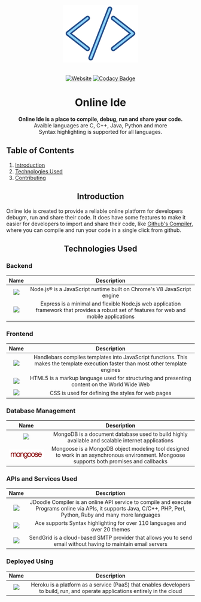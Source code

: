 <div align="center">
  <a href="https://github.com/himanshu010/onlineide">
    <img width="200" height="auto" src="./public/assets/images/logo-main.gif">
  </a>
  <br>
  <br>

[![Website][website-badge]](http://idenv.herokuapp.com)
[![Codacy Badge][codacy-badge]][codacy]

  <h1 style>Online Ide</h1>
  <p>
    <strong>Online Ide is a place to compile, debug, run and share your code.</strong><br>
    Avaible languages are C, C++, Java, Python and more<br>
    Syntax highlighting is supported for all languages.
  </p>
</div>

## Table of Contents

1. [Introduction](#introduction)
2. [Technologies Used](#technologies-used)
3. [Contributing](#contributing)

<h2 align="center">Introduction</h2>

Online Ide is created to provide a reliable online platform for developers debugm, run and share their code. It does have some features to make it easier for developers to import and share their code, like [Github's Compiler][githubs-compiler], where you can compile and run your code in a single click from github.

<h2 align="center">Technologies Used</h2>

### Backend

|                                                        Name                                                        |                                                                Description                                                                 |
| :----------------------------------------------------------------------------------------------------------------: | :----------------------------------------------------------------------------------------------------------------------------------------: |
|   <a href="https://nodejs.org/en/"><img width="200" src="https://cdn.worldvectorlogo.com/logos/nodejs.svg"></a>    |                                  Node.js® is a JavaScript runtime built on Chrome's V8 JavaScript engine                                   |
| <a href="https://expressjs.com/"><img width="200" src="https://cdn.worldvectorlogo.com/logos/express-109.svg"></a> | Express is a minimal and flexible Node.js web application framework that provides a robust set of features for web and mobile applications |

### Frontend

|                                                        Name                                                         |                                                            Description                                                             |
| :-----------------------------------------------------------------------------------------------------------------: | :--------------------------------------------------------------------------------------------------------------------------------: |
| <a href="https://handlebarsjs.com/"><img width="55" src="https://cdn.worldvectorlogo.com/logos/handlebars.svg"></a> | Handlebars compiles templates into JavaScript functions. This makes the template execution faster than most other template engines |
|                       <img width="55" src="https://cdn.worldvectorlogo.com/logos/html-1.svg">                       |                    HTML5 is a markup language used for structuring and presenting content on the World Wide Web                    |
|                       <img width="55" src="https://cdn.worldvectorlogo.com/logos/css-3.svg">                        |                                         CSS is used for defining the styles for web pages                                          |

### Database Management

|                                                          Name                                                           |                                                                Description                                                                |
| :---------------------------------------------------------------------------------------------------------------------: | :---------------------------------------------------------------------------------------------------------------------------------------: |
| <a href="https://www.mongodb.com/"><img width="200" src="https://cdn.worldvectorlogo.com/logos/mongodb-icon-1.svg"></a> |                     MongoDB is a document database used to build highly available and scalable internet applications                      |
|         <a href="https://mongoosejs.com/"><img width="200" src="./public/assets/images/mongoose-logo.png"></a>          | Mongoose is a MongoDB object modeling tool designed to work in an asynchronous environment. Mongoose supports both promises and callbacks |

### APIs and Services Used

|                                                            Name                                                            |                                                                             Description                                                                             |
| :------------------------------------------------------------------------------------------------------------------------: | :-----------------------------------------------------------------------------------------------------------------------------------------------------------------: |
| <a href="https://www.jdoodle.com/compiler-api"><img width="55" src="https://www.jdoodle.com/img/jdoodle.113077a7.png"></a> | JDoodle Compiler is an online API service to compile and execute Programs online via APIs, it supports Java, C/C++, PHP, Perl, Python, Ruby and many more languages |
|           <a href="https://ace.c9.io/"><img width="55" src="https://ace.c9.io/doc/site/images/ace-logo.png"></a>           |                                             Ace supports Syntax highlighting for over 110 languages and over 20 themes                                              |
|      <a href="https://sendgrid.com/"><img width="300" src="https://cdn.worldvectorlogo.com/logos/sendgrid-2.svg"></a>      |                           SendGrid is a cloud-based SMTP provider that allows you to send email without having to maintain email servers                            |

### Deployed Using

|                                                       Name                                                       |                                                          Description                                                           |
| :--------------------------------------------------------------------------------------------------------------: | :----------------------------------------------------------------------------------------------------------------------------: |
| <a href="https://www.heroku.com/"><img width="300" src="https://cdn.worldvectorlogo.com/logos/heroku-1.svg"></a> | Heroku is a platform as a service (PaaS) that enables developers to build, run, and operate applications entirely in the cloud |

[website-badge]: https://img.shields.io/website?down_message=offline&up_message=online&url=http%3A%2F%2Fidenv.herokuapp.com%2F
[website]: https://idenv.herokuapp.com
[issues-badge]: https://img.shields.io/github/issues/himanshu010/onlineIDE
[issues]: https://img.shields.io/github/issues/himanshu010/onlineIDE
[fork-badge]: https://img.shields.io/github/forks/himanshu010/onlineIDE
[license-badge]: https://img.shields.io/github/license/himanshu010/onlineIDE
[license]: https://img.shields.io/github/license/himanshu010/onlineIDE
[stars-badge]: https://img.shields.io/github/stars/himanshu010/onlineIDE
[codacy-badge]: https://app.codacy.com/project/badge/Grade/70be2fa36c604050b40343b5bbf6ad7c
[codacy]: https://www.codacy.com/gh/himanshu010/onlineIDE/dashboard?utm_source=github.com&utm_medium=referral&utm_content=himanshu010/onlineIDE&utm_campaign=Badge_Grade
[githubs-compiler]: http://idenv.herokuapp.com/github
